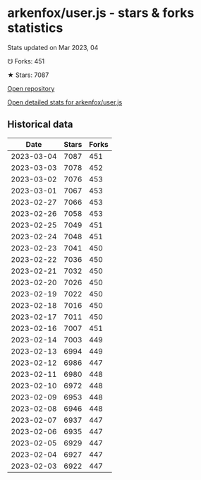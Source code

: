 # arkenfox/user.js - stars & forks statistics

Stats updated on Mar 2023, 04

☋ Forks: 451

★ Stars: 7087

[Open repository](https://github.com/arkenfox/user.js)

[Open detailed stats for arkenfox/user.js](https://reviewgithub.com/rep/arkenfox/user.js)

## Historical data
| Date | Stars | Forks |
|------|-------|-------|
| 2023-03-04 | 7087 | 451 | 
| 2023-03-03 | 7078 | 452 | 
| 2023-03-02 | 7076 | 453 | 
| 2023-03-01 | 7067 | 453 | 
| 2023-02-27 | 7066 | 453 | 
| 2023-02-26 | 7058 | 453 | 
| 2023-02-25 | 7049 | 451 | 
| 2023-02-24 | 7048 | 451 | 
| 2023-02-23 | 7041 | 450 | 
| 2023-02-22 | 7036 | 450 | 
| 2023-02-21 | 7032 | 450 | 
| 2023-02-20 | 7026 | 450 | 
| 2023-02-19 | 7022 | 450 | 
| 2023-02-18 | 7016 | 450 | 
| 2023-02-17 | 7011 | 450 | 
| 2023-02-16 | 7007 | 451 | 
| 2023-02-14 | 7003 | 449 | 
| 2023-02-13 | 6994 | 449 | 
| 2023-02-12 | 6986 | 447 | 
| 2023-02-11 | 6980 | 448 | 
| 2023-02-10 | 6972 | 448 | 
| 2023-02-09 | 6953 | 448 | 
| 2023-02-08 | 6946 | 448 | 
| 2023-02-07 | 6937 | 447 | 
| 2023-02-06 | 6935 | 447 | 
| 2023-02-05 | 6929 | 447 | 
| 2023-02-04 | 6927 | 447 | 
| 2023-02-03 | 6922 | 447 | 


